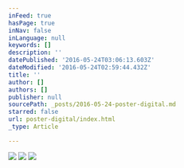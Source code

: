 ```yaml
---
inFeed: true
hasPage: true
inNav: false
inLanguage: null
keywords: []
description: ''
datePublished: '2016-05-24T03:06:13.603Z'
dateModified: '2016-05-24T02:59:44.432Z'
title: ''
author: []
authors: []
publisher: null
sourcePath: _posts/2016-05-24-poster-digital.md
starred: false
url: poster-digital/index.html
_type: Article

---
```

![](https://the-grid-user-content.s3-us-west-2.amazonaws.com/fb39204b-36d0-4e8b-b400-85ce068b1c76.jpg)
![](https://the-grid-user-content.s3-us-west-2.amazonaws.com/d8dc648a-940f-4d21-a7e9-b84bf4cd54c6.jpg)
![](https://the-grid-user-content.s3-us-west-2.amazonaws.com/97893b84-ef41-4e05-b6fa-7e1e346ff635.jpg)
